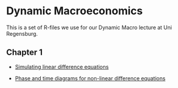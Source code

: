# Dynamic Macroeconomics
This is a set of R-files we use for our Dynamic Macro lecture at Uni Regensburg.


## Chapter 1

- [Simulating linear difference equations](https://raw.githack.com/fabiankindermann/dynamic-macro/blob/r_markdown/chap1_linear_DEs.html)

- [Phase and time diagrams for non-linear difference equations](https://raw.githack.com/fabiankindermann/dynamic-macro/blob/r_markdown/chap1_nonlinear_DEs.html)